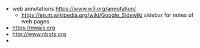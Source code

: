 - web annotations https://www.w3.org/annotation/
	- https://en.m.wikipedia.org/wiki/Google_Sidewiki sidebar for notes of web pages
- https://nwais.org
- http://www.nbpts.org
-
